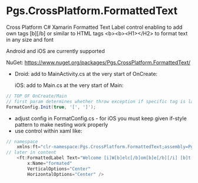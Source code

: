 # Pgs.CrossPlatform.FormattedText
Cross Platform C# Xamarin Formatted Text Label control enabling to add own tags [b][/b] or similar to HTML tags &lt;b>&lt;b>&lt;H1>&lt;/H2>  to format text in any size and font

Android and iOS are currently supported

NuGet:
https://www.nuget.org/packages/Pgs.CrossPlatform.FormattedText/

  * Droid: add to MainActivity.cs at the very start of OnCreate:
  
    iOS: add to Main.cs at the very start of Main:
```C#
// TOP OF OnCreate/Main
// first param determines whether throw exception if specific tag is lacking
FormatConfig.Init(true, '[', ']'); 
```
  * adjust config in FormatConfig.cs - for iOS you must keep given if-style pattern to make nesting work properly
  * use control within xaml like:
```C#
// namespace
    xmlns:ft="clr-namespace:Pgs.CrossPlatform.FormattedText;assembly=Pgs.CrossPlatform.FormattedText" 
// later in content
    <ft:FormattedLabel Text="Welcome [i]W[b]elc[/b]om[b]e[/b][/i] [b]t[i]o[/i][/b] [b][i]Xama[/i]rin[/b] [b][i]Forms[/i][/b]!"
        x:Name="formated"
        VerticalOptions="Center"
        HorizontalOptions="Center" />
```  
